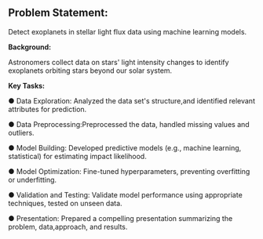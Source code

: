 ## Problem Statement:

Detect exoplanets in stellar light flux data using machine learning models.

**Background:**

Astronomers collect data on stars' light intensity changes to identify exoplanets
orbiting stars beyond our solar system.


**Key Tasks:**

● Data Exploration: Analyzed the data set's structure,and identified relevant attributes for prediction.

● Data Preprocessing:Preprocessed the data, handled missing values and outliers.

● Model Building: Developed predictive models (e.g., machine learning, statistical) for estimating impact likelihood.

● Model Optimization: Fine-tuned hyperparameters, preventing overfitting or underfitting.

● Validation and Testing: Validate model performance using appropriate techniques, tested on unseen data.

● Presentation: Prepared a compelling presentation summarizing the problem, data,approach, and results.
